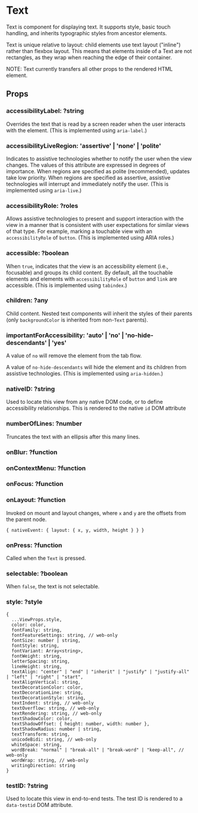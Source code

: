 # Text

Text is component for displaying text. It supports style, basic touch handling,
and inherits typographic styles from ancestor elements.

Text is unique relative to layout: child elements use text layout ("inline")
rather than flexbox layout. This means that elements inside of a Text are not
rectangles, as they wrap when reaching the edge of their container.

NOTE: Text currently transfers all other props to the rendered HTML element.

## Props

### accessibilityLabel: ?string

Overrides the text that is read by a screen reader when the user interacts with
the element. (This is implemented using `aria-label`.)

### accessibilityLiveRegion: 'assertive' | 'none' | 'polite'

Indicates to assistive technologies whether to notify the user when the view
changes. The values of this attribute are expressed in degrees of importance.
When regions are specified as polite (recommended), updates take low priority.
When regions are specified as assertive, assistive technologies will interrupt
and immediately notify the user. (This is implemented using `aria-live`.)

### accessibilityRole: ?roles

Allows assistive technologies to present and support interaction with the view
in a manner that is consistent with user expectations for similar views of that
type. For example, marking a touchable view with an `accessibilityRole` of
`button`. (This is implemented using ARIA roles.)  

### accessible: ?boolean

When `true`, indicates that the view is an accessibility element (i.e.,
focusable) and groups its child content. By default, all the touchable elements
and elements with `accessibilityRole` of `button` and `link` are accessible.
(This is implemented using `tabindex`.)

### children: ?any

Child content. Nested text components will inherit the styles of their parents
(only `backgroundColor` is inherited from non-`Text` parents).

### importantForAccessibility: 'auto' | 'no' | 'no-hide-descendants' | 'yes'

A value of `no` will remove the element from the tab flow.

A value of `no-hide-descendants` will hide the element and its children from
assistive technologies. (This is implemented using `aria-hidden`.)

### nativeID: ?string

Used to locate this view from any native DOM code, or to define accessibility
relationships. This is rendered to the native `id` DOM attribute

### numberOfLines: ?number

Truncates the text with an ellipsis after this many lines.

### onBlur: ?function

### onContextMenu: ?function

### onFocus: ?function

### onLayout: ?function

Invoked on mount and layout changes, where `x` and `y` are the offsets from the parent node.

```
{ nativeEvent: { layout: { x, y, width, height } } }
```

### onPress: ?function

Called when the `Text` is pressed.

### selectable: ?boolean

When `false`, the text is not selectable.

### style: ?style

```
{
  ...ViewProps.style,
  color: color,
  fontFamily: string,
  fontFeatureSettings: string, // web-only
  fontSize: number | string,
  fontStyle: string,
  fontVariant: Array<string>,
  fontWeight: string,
  letterSpacing: string,
  lineHeight: string,
  textAlign: "center" | "end" | "inherit" | "justify" | "justify-all" | "left" | "right" | "start",
  textAlignVertical: string,
  textDecorationColor: color,
  textDecorationLine: string,
  textDecorationStyle: string,
  textIndent: string, // web-only
  textOverflow: string, // web-only
  textRendering: string, // web-only
  textShadowColor: color,
  textShadowOffset: { height: number, width: number },
  textShadowRadius: number | string,
  textTransform: string,
  unicodeBidi: string, // web-only
  whiteSpace: string,
  wordBreak: "normal" | "break-all" | "break-word" | "keep-all", // web-only
  wordWrap: string, // web-only
  writingDirection: string
}
```

### testID: ?string

Used to locate this view in end-to-end tests. The test ID is rendered to a
`data-testid` DOM attribute.
